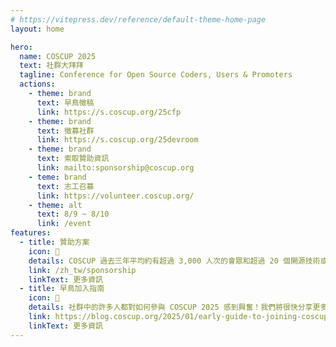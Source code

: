 ```yaml
---
# https://vitepress.dev/reference/default-theme-home-page
layout: home

hero:
  name: COSCUP 2025
  text: 社群大拜拜
  tagline: Conference for Open Source Coders, Users & Promoters
  actions:
    - theme: brand
      text: 早鳥徵稿
      link: https://s.coscup.org/25cfp
    - theme: brand
      text: 徵募社群
      link: https://s.coscup.org/25devroom
    - theme: brand
      text: 索取贊助資訊
      link: mailto:sponsorship@coscup.org
    - teme: brand
      text: 志工召募
      link: https://volunteer.coscup.org/
    - theme: alt
      text: 8/9 ~ 8/10
      link: /event
features:
  - title: 贊助方案
    icon: 🤝
    details: COSCUP 過去三年平均約有超過 3,000 人次的會眾和超過 20 個開源技術或議題社群一同參與，同時也有與超過 7 個國際的開源社群或組織連結合作。
    link: /zh_tw/sponsorship
    linkText: 更多資訊
  - title: 早鳥加入指南
    icon: 📣
    details: 社群中的許多人都對如何參與 COSCUP 2025 感到興奮！我們將很快分享更多更新，但目前可以透露一些資訊！您可以作為講者參與、設立攤位、組織議程，或成為贊助商。...
    link: https://blog.coscup.org/2025/01/early-guide-to-joining-coscup-2025.html?m=1
    linkText: 更多資訊
---
```

